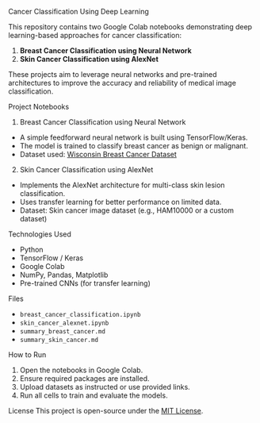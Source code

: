 Cancer Classification Using Deep Learning

This repository contains two Google Colab notebooks demonstrating deep learning-based approaches for cancer classification:

1. **Breast Cancer Classification using Neural Network**
2. **Skin Cancer Classification using AlexNet**

These projects aim to leverage neural networks and pre-trained architectures to improve the accuracy and reliability of medical image classification.

Project Notebooks

1. Breast Cancer Classification using Neural Network
- A simple feedforward neural network is built using TensorFlow/Keras.
- The model is trained to classify breast cancer as benign or malignant.
- Dataset used: [Wisconsin Breast Cancer Dataset](https://archive.ics.uci.edu/ml/datasets/breast+cancer+wisconsin+(diagnostic))

2. Skin Cancer Classification using AlexNet
- Implements the AlexNet architecture for multi-class skin lesion classification.
- Uses transfer learning for better performance on limited data.
- Dataset: Skin cancer image dataset (e.g., HAM10000 or a custom dataset)

Technologies Used
- Python
- TensorFlow / Keras
- Google Colab
- NumPy, Pandas, Matplotlib
- Pre-trained CNNs (for transfer learning)

Files
- `breast_cancer_classification.ipynb`
- `skin_cancer_alexnet.ipynb`
- `summary_breast_cancer.md`
- `summary_skin_cancer.md`

How to Run
1. Open the notebooks in Google Colab.
2. Ensure required packages are installed.
3. Upload datasets as instructed or use provided links.
4. Run all cells to train and evaluate the models.

License
This project is open-source under the [MIT License](LICENSE).
